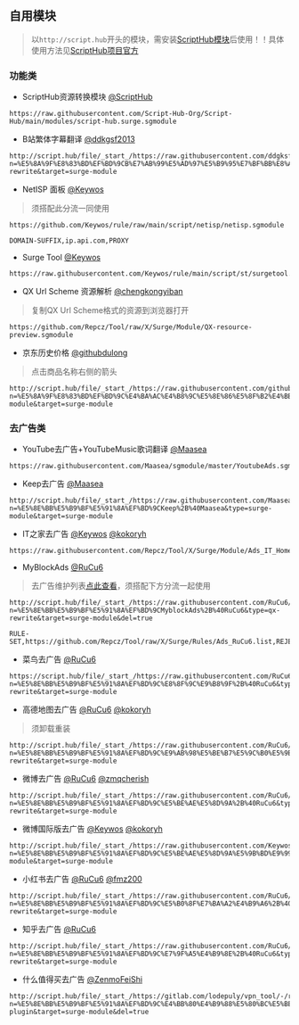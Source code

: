 ## 自用模块

> 以`http://script.hub`开头的模块，需安装[ScriptHub模块](https://raw.githubusercontent.com/Script-Hub-Org/Script-Hub/main/modules/script-hub.surge.sgmodule)后使用！！具体使用方法见[ScriptHub项目官方](https://github.com/Repcz/Open-Proflies/wiki/Script-Hub)

### 功能类

- ScriptHub资源转换模块 [@ScriptHub](https://github.com/Repcz/Open-Proflies/wiki/Script-Hub)

```
https://raw.githubusercontent.com/Script-Hub-Org/Script-Hub/main/modules/script-hub.surge.sgmodule
```


- B站繁体字幕翻译 [@ddkgsf2013](https://github.com/ddkgsf2013)

```
http://script.hub/file/_start_/https://raw.githubusercontent.com/ddgksf2013/Rewrite/master/Function/Bilibili_CC.conf/_end_/Bilibili_CC.sgmodule?n=%E5%8A%9F%E8%83%BD%EF%BD%9CB%E7%AB%99%E5%AD%97%E5%B9%95%E7%BF%BB%E8%AF%91%2B%40ddkgsf2013&type=qx-rewrite&target=surge-module
```


- NetISP 面板 [@Keywos](https://github.com/Keywos)
> 须搭配此分流一同使用

```
https://github.com/Keywos/rule/raw/main/script/netisp/netisp.sgmodule
```

```
DOMAIN-SUFFIX,ip.api.com,PROXY
```


- Surge Tool [@Keywos](https://github.com/Keywos)

```
https://raw.githubusercontent.com/Keywos/rule/main/script/st/surgetool.sgmodule
```


- QX Url Scheme 资源解析 [@chengkongyiban](https://github.com/chengkongyiban)
> 复制QX Url Scheme格式的资源到浏览器打开

```
https://github.com/Repcz/Tool/raw/X/Surge/Module/QX-resource-preview.sgmodule
```


- 京东历史价格 [@githubdulong](https://github.com/githubdulong)
> 点击商品名称右侧的箭头

```
http://script.hub/file/_start_/https://raw.githubusercontent.com/githubdulong/Script/master/jd_price2.sgmodule/_end_/jd_price2.sgmodule?n=%E5%8A%9F%E8%83%BD%EF%BD%9C%E4%BA%AC%E4%B8%9C%E5%8E%86%E5%8F%B2%E4%BB%B7%E6%A0%BC%2B%40githubdulong&type=surge-module&target=surge-module
```



### 去广告类

- YouTube去广告+YouTubeMusic歌词翻译 [@Maasea](www.github.com/Maasea)

```
https://raw.githubusercontent.com/Maasea/sgmodule/master/YoutubeAds.sgmodule
```


- Keep去广告 [@Maasea](www.github.com/Maasea)

```
http://script.hub/file/_start_/https://raw.githubusercontent.com/Maasea/sgmodule/master/KeepAds.sgmodule/_end_/KeepAds.sgmodule?n=%E5%8E%BB%E5%B9%BF%E5%91%8A%EF%BD%9CKeep%2B%40Maasea&type=surge-module&target=surge-module
```


- IT之家去广告 [@Keywos](https://github.com/Keywos) [@kokoryh](https://github.com/kokoryh) 

```
https://raw.githubusercontent.com/Repcz/Tool/X/Surge/Module/Ads_IT_Home.sgmodule
```


- MyBlockAds [@RuCu6](https://github.com/RuCu6)
> 去广告维护列表[点此查看](https://t.me/GitCube/21)，须搭配下方分流一起使用

```
http://script.hub/file/_start_/https://raw.githubusercontent.com/RuCu6/QuanX/main/Rewrites/MyBlockAds.conf/_end_/%E5%8E%BB%E5%B9%BF%E5%91%8A%EF%BD%9CMyblockAds.sgmodule?n=%E5%8E%BB%E5%B9%BF%E5%91%8A%EF%BD%9CMyblockAds%2B%40RuCu6&type=qx-rewrite&target=surge-module&del=true
```

```
RULE-SET,https://github.com/Repcz/Tool/raw/X/Surge/Rules/Ads_RuCu6.list,REJECT
```


- 菜鸟去广告 [@RuCu6](https://github.com/RuCu6)

```
https://script.hub/file/_start_/https://raw.githubusercontent.com/RuCu6/QuanX/main/Rewrites/Cube/cainiao.snippet/_end_/%E5%8E%BB%E5%B9%BF%E5%91%8A%EF%BD%9C%E8%8F%9C%E9%B8%9F.sgmodule?n=%E5%8E%BB%E5%B9%BF%E5%91%8A%EF%BD%9C%E8%8F%9C%E9%B8%9F%2B%40RuCu6&type=qx-rewrite&target=surge-module
```


- 高德地图去广告 [@RuCu6](https://github.com/RuCu6) [@kokoryh](https://github.com/kokoryh) 
> 须卸载重装

```
http://script.hub/file/_start_/https://raw.githubusercontent.com/RuCu6/QuanX/main/Rewrites/Cube/amap.snippet/_end_/%E5%8E%BB%E5%B9%BF%E5%91%8A%EF%BD%9C%E9%AB%98%E5%BE%B7%E5%9C%B0%E5%9B%BE.sgmodule?n=%E5%8E%BB%E5%B9%BF%E5%91%8A%EF%BD%9C%E9%AB%98%E5%BE%B7%E5%9C%B0%E5%9B%BE%2B%20%40RuCu6%20kokoryh&type=qx-rewrite&target=surge-module
```


- 微博去广告 [@RuCu6](https://github.com/RuCu6) [@zmqcherish](https://github.com/zmqcherish) 

```
http://script.hub/file/_start_/https://raw.githubusercontent.com/RuCu6/QuanX/main/Rewrites/Cube/weibo.snippet/_end_/%E5%8E%BB%E5%B9%BF%E5%91%8A%EF%BD%9C%E5%BE%AE%E5%8D%9A.sgmodule?n=%E5%8E%BB%E5%B9%BF%E5%91%8A%EF%BD%9C%E5%BE%AE%E5%8D%9A%2B%40RuCu6&type=qx-rewrite&target=surge-module
```


- 微博国际版去广告 [@Keywos](https://github.com/Keywos) [@kokoryh](https://github.com/kokoryh) 

```
http://script.hub/file/_start_/https://raw.githubusercontent.com/Keywos/rule/main/module/weibous.sgmodule/_end_/%E5%8E%BB%E5%B9%BF%E5%91%8A%EF%BD%9C%E5%BE%AE%E5%8D%9A%E5%9B%BD%E9%99%85%E7%89%88.sgmodule?n=%E5%8E%BB%E5%B9%BF%E5%91%8A%EF%BD%9C%E5%BE%AE%E5%8D%9A%E5%9B%BD%E9%99%85%E7%89%88%2B%40keywos%40kokoryh&type=surge-module&target=surge-module
```


- 小红书去广告 [@RuCu6](https://github.com/RuCu6) [@fmz200](https://github.com/fmz200) 

```
http://script.hub/file/_start_/https://raw.githubusercontent.com/RuCu6/QuanX/main/Rewrites/Cube/xiaohongshu.snippet/_end_/xiaohongshu.sgmodule?n=%E5%8E%BB%E5%B9%BF%E5%91%8A%EF%BD%9C%E5%B0%8F%E7%BA%A2%E4%B9%A6%2B%40RuCu6&type=qx-rewrite&target=surge-module
```


- 知乎去广告 [@RuCu6](https://github.com/RuCu6)

```
http://script.hub/file/_start_/https://raw.githubusercontent.com/RuCu6/QuanX/main/Rewrites/Cube/zhihu.snippet/_end_/zhihu.sgmodule?n=%E5%8E%BB%E5%B9%BF%E5%91%8A%EF%BD%9C%E7%9F%A5%E4%B9%8E%2B%40RuCu6&type=qx-rewrite&target=surge-module
```


- 什么值得买去广告 [@ZenmoFeiShi](https://github.com/ZenmoFeiShi)

```
http://script.hub/file/_start_/https://gitlab.com/lodepuly/vpn_tool/-/raw/master/Tool/Loon/Plugin/smzdm_remove_ads.plugin/_end_/%E5%8E%BB%E5%B9%BF%E5%91%8A%EF%BD%9C%E4%BB%80%E4%B9%88%E5%80%BC%E5%BE%97%E4%B9%B0.sgmodule?n=%E5%8E%BB%E5%B9%BF%E5%91%8A%EF%BD%9C%E4%BB%80%E4%B9%88%E5%80%BC%E5%BE%97%E4%B9%B0%2B%40ZenmoFeiShi&type=loon-plugin&target=surge-module&del=true
```


